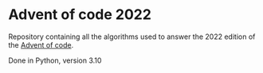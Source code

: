 # Advent of code 2022

Repository containing all the algorithms used to answer the 2022 edition of the [Advent of code](https://adventofcode.com).

Done in Python, version 3.10
